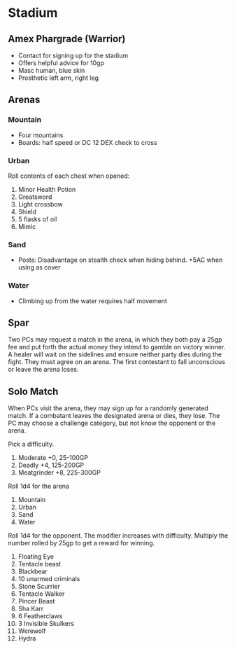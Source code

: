 # Stadium

## Amex Phargrade (Warrior)
- Contact for signing up for the stadium
- Offers helpful advice for 10gp
- Masc human, blue skin
- Prosthetic left arm, right leg

## Arenas

### Mountain
- Four mountains
- Boards: half speed or DC 12 DEX check to cross

### Urban
Roll contents of each chest when opened:
1. Minor Health Potion
2. Greatsword
3. Light crossbow
4. Shield
5. 5 flasks of oil
6. Mimic

### Sand
- Posts: Disadvantage on stealth check when hiding behind. +5AC when using as cover

### Water
- Climbing up from the water requires half movement

## Spar
Two PCs may request a match in the arena, in which they both pay a 25gp fee and put forth the actual money they intend to gamble on victory winner. A healer will wait on the sidelines and ensure neither party dies during the fight. They must agree on an arena. The first contestant to fall unconscious or leave the arena loses.

## Solo Match
When PCs visit the arena, they may sign up for a randomly generated match. If a combatant leaves the designated arena or dies, they lose. The PC may choose a challenge category, but not know the opponent or the arena.

Pick a difficulty.
1. Moderate +0, 25-100GP
2. Deadly +4, 125-200GP
3. Meatgrinder +8, 225-300GP

Roll 1d4 for the arena
1. Mountain
2. Urban
3. Sand
4. Water

Roll 1d4 for the opponent. The modifier increases with difficulty. Multiply the number rolled by 25gp to get a reward for winning.
1. Floating Eye
2. Tentacle beast
3. Blackbear
4. 10 unarmed criminals
5. Stone Scurrier
6. Tentacle Walker
7. Pincer Beast
8. Sha Karr
9. 6 Featherclaws
10. 3 Invisible Skulkers
11. Werewolf
12. Hydra